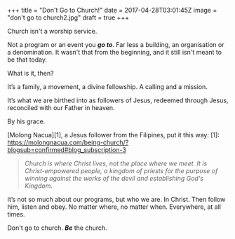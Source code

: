 +++
title = "Don't Go to Church!"
date = 2017-04-28T03:01:45Z
image = "don't go to church2.jpg"
draft = true
+++

Church isn't a worship service. 

Not a program or an event you ***go to***. Far less a building, an organisation or a denomination. It wasn't that from the beginning, and it still isn't meant to be that today.

What is it, then?

It’s a family, a movement, a divine fellowship. A calling and a mission. 

It’s what we are birthed into as followers of Jesus, redeemed through Jesus, reconciled with our Father in heaven. 

By his grace.

[Molong Nacua][1], a Jesus follower from the Filipines, put it this way:
[1]: https://molongnacua.com/being-church/?blogsub=confirmed#blog_subscription-3
>*Church is where Christ lives, not the place where we meet. It is Christ-empowered people, a kingdom of priests for the purpose of winning against the works of the devil and establishing God's Kingdom.*

It’s not so much about our programs, but who we are. In Christ. Then follow him, listen and obey. No matter where, no matter when. Everywhere, at all times.

Don't go to church. ***Be*** the church.
